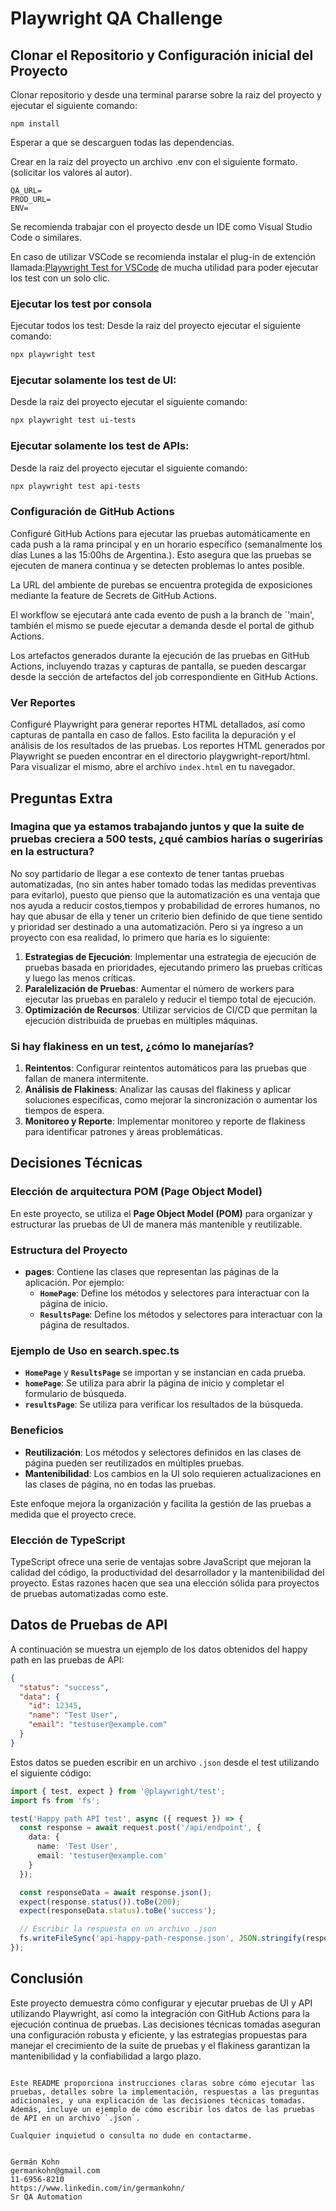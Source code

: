 # Playwright QA Challenge

## Clonar el Repositorio y Configuración inicial del Proyecto
Clonar repositorio y desde una terminal pararse sobre la raiz del proyecto y ejecutar el siguiente comando:
```
npm install
```
Esperar a que se descarguen todas las dependencias.

Crear en la raiz del proyecto un archivo .env con el siguiente formato. (solicitar los valores al autor).
```
QA_URL=
PROD_URL=
ENV=
```

Se recomienda trabajar con el proyecto desde un IDE como Visual Studio Code o similares.

En caso de utilizar VSCode se recomienda instalar el plug-in de extención llamada:[Playwright Test for VSCode](https://marketplace.visualstudio.com/items?itemName=ms-playwright.playwright) de mucha utilidad para poder ejecutar los test con un solo clic.    

### Ejecutar los test por consola
Ejecutar todos los test:
Desde la raiz del proyecto ejecutar el siguiente comando:
```bash
npx playwright test
```

### Ejecutar solamente los test de UI:
Desde la raiz del proyecto ejecutar el siguiente comando:
```bash
npx playwright test ui-tests
```

### Ejecutar solamente los test de APIs:
Desde la raiz del proyecto ejecutar el siguiente comando:
```bash
npx playwright test api-tests
```
### Configuración de GitHub Actions
Configuré GitHub Actions para ejecutar las pruebas automáticamente en cada push a la rama principal y en un horario específico (semanalmente los días Lunes a las 15:00hs de Argentina.). Esto asegura que las pruebas se ejecuten de manera continua y se detecten problemas lo antes posible.


La URL del ambiente de purebas se encuentra protegida de exposiciones mediante la feature de Secrets de GitHub Actions.

El workflow se ejecutará ante cada evento de push a la branch de ´'main', también el mismo se puede ejecutar a demanda desde el portal de github Actions.

Los artefactos generados durante la ejecución de las pruebas en GitHub Actions, incluyendo trazas y capturas de pantalla, se pueden descargar desde la sección de artefactos del job correspondiente en GitHub Actions.

### Ver Reportes
Configuré Playwright para generar reportes HTML detallados, así como capturas de pantalla en caso de fallos. Esto facilita la depuración y el análisis de los resultados de las pruebas.
Los reportes HTML generados por Playwright se pueden encontrar en el directorio playgwright-report/html. Para visualizar el mismo, abre el archivo `index.html` en tu navegador.


## Preguntas Extra

### Imagina que ya estamos trabajando juntos y que la suite de pruebas creciera a 500 tests, ¿qué cambios harías o sugerirías en la estructura?

No soy partidario de llegar a ese contexto de tener tantas pruebas automatizadas, (no sin antes haber tomado todas las medidas preventivas para evitarlo), puesto que pienso que la automatización es una ventaja que nos ayuda a reducir costos,tiempos y probabilidad de errores humanos, no hay que abusar de ella y tener un criterio bien definido de que tiene sentido y prioridad ser destinado a una automatización. Pero si ya ingreso a un proyecto con esa realidad, lo primero que haría es lo siguiente:
1. **Estrategias de Ejecución**: Implementar una estrategia de ejecución de pruebas basada en prioridades, ejecutando primero las pruebas críticas y luego las menos críticas.
2.  **Paralelización de Pruebas**: Aumentar el número de workers para ejecutar las pruebas en paralelo y reducir el tiempo total de ejecución.
3. **Optimización de Recursos**: Utilizar servicios de CI/CD que permitan la ejecución distribuida de pruebas en múltiples máquinas.

### Si hay flakiness en un test, ¿cómo lo manejarías?

1. **Reintentos**: Configurar reintentos automáticos para las pruebas que fallan de manera intermitente.
2. **Análisis de Flakiness**: Analizar las causas del flakiness y aplicar soluciones específicas, como mejorar la sincronización o aumentar los tiempos de espera.
3. **Monitoreo y Reporte**: Implementar monitoreo y reporte de flakiness para identificar patrones y áreas problemáticas.

## Decisiones Técnicas

### Elección de arquitectura POM (Page Object Model)
En este proyecto, se utiliza el **Page Object Model (POM)** para organizar y estructurar las pruebas de UI de manera más mantenible y reutilizable. 

### Estructura del Proyecto

- **pages**: Contiene las clases que representan las páginas de la aplicación. Por ejemplo:
  - **`HomePage`**: Define los métodos y selectores para interactuar con la página de inicio.
  - **`ResultsPage`**: Define los métodos y selectores para interactuar con la página de resultados.

### Ejemplo de Uso en search.spec.ts

- **`HomePage`** y **`ResultsPage`** se importan y se instancian en cada prueba.
- **`homePage`**: Se utiliza para abrir la página de inicio y completar el formulario de búsqueda.
- **`resultsPage`**: Se utiliza para verificar los resultados de la búsqueda.

### Beneficios

- **Reutilización**: Los métodos y selectores definidos en las clases de página pueden ser reutilizados en múltiples pruebas.
- **Mantenibilidad**: Los cambios en la UI solo requieren actualizaciones en las clases de página, no en todas las pruebas.

Este enfoque mejora la organización y facilita la gestión de las pruebas a medida que el proyecto crece.

### Elección de TypeScript

TypeScript ofrece una serie de ventajas sobre JavaScript que mejoran la calidad del código, la productividad del desarrollador y la mantenibilidad del proyecto. Estas razones hacen que sea una elección sólida para proyectos de pruebas automatizadas como este.


## Datos de Pruebas de API

A continuación se muestra un ejemplo de los datos obtenidos del happy path en las pruebas de API:

```json
{
  "status": "success",
  "data": {
    "id": 12345,
    "name": "Test User",
    "email": "testuser@example.com"
  }
}
```

Estos datos se pueden escribir en un archivo `.json` desde el test utilizando el siguiente código:

```typescript
import { test, expect } from '@playwright/test';
import fs from 'fs';

test('Happy path API test', async ({ request }) => {
  const response = await request.post('/api/endpoint', {
    data: {
      name: 'Test User',
      email: 'testuser@example.com'
    }
  });

  const responseData = await response.json();
  expect(response.status()).toBe(200);
  expect(responseData.status).toBe('success');

  // Escribir la respuesta en un archivo .json
  fs.writeFileSync('api-happy-path-response.json', JSON.stringify(responseData, null, 2));
});
```

## Conclusión

Este proyecto demuestra cómo configurar y ejecutar pruebas de UI y API utilizando Playwright, así como la integración con GitHub Actions para la ejecución continua de pruebas. Las decisiones técnicas tomadas aseguran una configuración robusta y eficiente, y las estrategias propuestas para manejar el crecimiento de la suite de pruebas y el flakiness garantizan la mantenibilidad y la confiabilidad a largo plazo.
```

Este README proporciona instrucciones claras sobre cómo ejecutar las pruebas, detalles sobre la implementación, respuestas a las preguntas adicionales, y una explicación de las decisiones técnicas tomadas. Además, incluye un ejemplo de cómo escribir los datos de las pruebas de API en un archivo `.json`.

Cualquier inquietud o consulta no dude en contactarme.


Germán Kohn
germankohn@gmail.com
11-6956-8210
https://www.linkedin.com/in/germankohn/
Sr QA Automation
